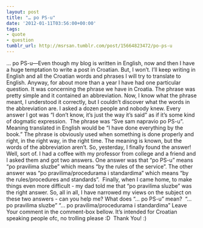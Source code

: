 ```yaml
---
layout: post
title: "… po PS-u"
date: '2012-01-11T03:56:00+00:00'
tags:
- quote
- question
tumblr_url: http://msrsan.tumblr.com/post/15664823472/po-ps-u
---
```

… po PS-u—Even though my blog is written in English, now and then I have a huge temptation to write a post in Croatian. But, I won’t. I’ll keep writing in English and all the Croatian words and phrases I will try to translate to English.
Anyway, for about more than a year I have had one particular question. It was concerning the phrase we have in Croatia. The phrase was pretty simple and it contained an abbreviation. Now, I know what the phrase meant, I understood it correctly, but I couldn’t discover what the words in the abbreviation are. I asked a dozen people and nobody knew. Every answer I got was “I don’t know, it’s just the way it’s said” as if it’s some kind of dogmatic expression. 
The phrase was “Sve sam napravio po PS-u”. Meaning translated in English would be “I have done everything by the book.” The phrase is obviously used when something is done properly and right, in the right way, in the right time. The meaning is known, but the words of the abbreviation aren’t. So, yesterday, I finally found the answer!
Well, sort of. I had a coffee with my professor from college and a friend and I asked them and got two answers. One answer was that “po PS-u” means “po pravilima sluzbe” which means “by the rules of the service”. The other answer was “po pravilima/procedurama i standardima” which means “by the rules/procedures and standards”. 
Finally, when I came home, to make things even more difficult - my dad told me that “po pravilima sluzbe” was the right answer. So, all in all, I have narrowed my views on the subject on these two answers - can you help me?
What does “… po PS-u” mean? 
“… po pravilima sluzbe”
“… po pravilima/procedurama i standardima”
Leave Your comment in the comment-box bellow. It’s intended for Croatian speaking people ofc, no trolling please :D 
Thank You! :)
